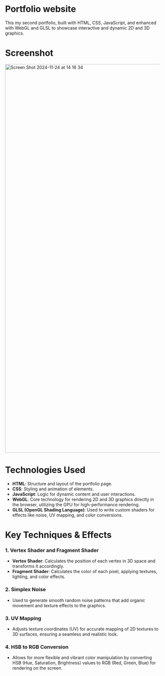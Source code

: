 # Portfolio website

This my second portfolio, built with HTML, CSS, JavaScript, and enhanced with WebGL and GLSL to showcase interactive and dynamic 2D and 3D graphics.

# Screenshot
<img width="1263" alt="Screen Shot 2024-11-24 at 14 16 34" src="https://github.com/user-attachments/assets/114755ca-97ee-485f-8037-17c16085d6b7">

# Technologies Used
- **HTML**: Structure and layout of the portfolio page.
- **CSS**: Styling and animation of elements.
- **JavaScript**: Logic for dynamic content and user interactions.
- **WebGL**: Core technology for rendering 2D and 3D graphics directly in the browser, utilizing the GPU for high-performance rendering.
- **GLSL (OpenGL Shading Language)**: Used to write custom shaders for effects like noise, UV mapping, and color conversions.

# Key Techniques & Effects

### 1. **Vertex Shader and Fragment Shader**
   - **Vertex Shader**: Calculates the position of each vertex in 3D space and transforms it accordingly.
   - **Fragment Shader**: Calculates the color of each pixel, applying textures, lighting, and color effects.

### 2. **Simplex Noise**
   - Used to generate smooth random noise patterns that add organic movement and texture effects to the graphics.

### 3. **UV Mapping**
   - Adjusts texture coordinates (UV) for accurate mapping of 2D textures to 3D surfaces, ensuring a seamless and realistic look.

### 4. **HSB to RGB Conversion**
   - Allows for more flexible and vibrant color manipulation by converting HSB (Hue, Saturation, Brightness) values to RGB (Red, Green, Blue) for rendering on the screen.
